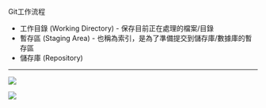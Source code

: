 Git工作流程
- 工作目錄 (Working Directory) - 保存目前正在處理的檔案/目錄
- 暫存區 (Staging Area) - 也稱為索引，是為了準備提交到儲存庫/數據庫的暫存區
- 儲存庫 (Repository)

---

![](https://w3c.hexschool.com/img/72316309_2739111376108490_535994150261096448_n1fkzgd.jpg)

![](https://w3c.hexschool.com/img/%E8%9E%A2%E5%B9%95%E6%88%AA%E5%9C%96_2019-11-16_22.03.067qvx7.png)